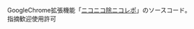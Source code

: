 GoogleChrome拡張機能「<a href="https://chrome.google.com/webstore/detail/%E3%83%8B%E3%82%B3%E3%83%8B%E3%82%B3%E9%99%A4%E3%83%8B%E3%82%B3%E3%83%A%E3%83%9D/cjfmeecodnibclajaofkinnebeklbkjm?hl=ja">ニコニコ除ニコレポ</a>」のソースコード。<br>
指摘歓迎使用許可
